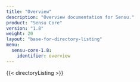 ```yaml
---
title: "Overview"
description: "Overview documentation for Sensu."
product: "Sensu Core"
version: "1.8"
weight: 20
layout: "base-for-directory-listing"
menu:
  sensu-core-1.8:
    identifier: overview
---
```


{{< directoryListing >}}
